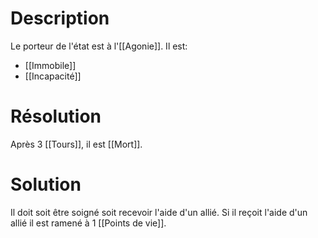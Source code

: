 # Description
Le porteur de l'état est à l'[[Agonie]]. Il est:
- [[Immobile]]
- [[Incapacité]]
# Résolution
Après 3 [[Tours]], il est [[Mort]].
# Solution
Il doit soit être soigné soit recevoir l'aide d'un allié. Si il reçoit l'aide d'un allié il est ramené à 1 [[Points de vie]].